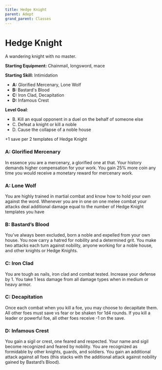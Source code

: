 ```yaml
---
title: Hedge Knight
parent: Adept
grand_parent: Classes
---
```

# Hedge Knight

A wandering knight with no master.

**Starting Equipment:** Chainmail, longsword, mace

**Starting Skill:** Intimidation


+ **A:** Glorified Mercenary, Lone Wolf
+ **B:** Bastard's Blood
+ **C:** Iron Clad, Decapitation
+ **D:** Infamous Crest

**Level Goal**: 
- B. Kill an equal opponent in a duel on the behalf of someone else
- C. Defeat a knight or kill a noble
- D. Cause the collapse of a noble house

+1 save per 2 templates of Hedge Knight

### A: Glorified Mercenary
In essence you are a mercenary, a glorified one at that. Your history demands
higher compensation for your work. You gain 25% more coin any time you would
receive a monetary reward for mercenary work. 

### A: Lone Wolf
You are highly trained in martial combat and know how to hold your own against
the word. Whenever you are in one on one melee combat your attacks deal
additional damage equal to the number of Hedge Knight templates you have


### B: Bastard’s Blood
You’ve always been excluded, born a noble and expelled from your own house. You
now carry a hatred for nobility and a determined grit. You make two attacks
each turn against nobility, anyone working for a noble house, and other knights
or Hedge Knights.


### C: Iron Clad
You are tough as nails, iron clad and combat tested. Increase your defense by 1.
You take 1 less damage from all damage types when in medium or heavy armor.

### C: Decapitation
Once each combat when you kill a foe, you may choose to decapitate them. All
other foes must save vs fear or be shaken for 1d4 rounds. If you kill a leader
or powerful foe, all other foes receive -1 on the save.


### D: Infamous Crest
You gain a sigil or crest, one feared and respected. Your name and sigil become
recognized and feared by nobility. You are recognized as formidable by other
knights, guards, and soldiers. You gain an additional attack against all foes
(this stacks with the additional attack against nobility gained by Bastard’s
Blood).
